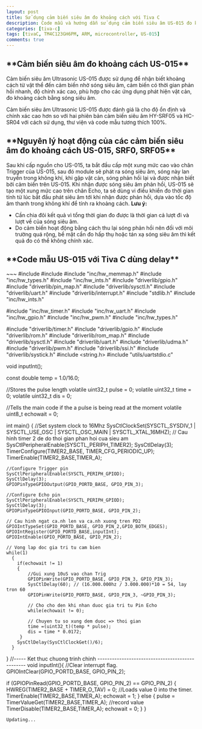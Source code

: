 ```yaml
---
layout: post
title: Sử dụng cảm biến siêu âm đo khoảng cách với Tiva C
description: Code mẫu và hướng dẫn sử dụng cảm biến siêu âm US-015 đo khoảng cách với Tiva C TM4C123GH6PM.
categories: [tiva-c]
tags: [tivaC, TM4C123GH6PM, ARM, microcontroller, US-015]
comments: true
---
```


<h2>**Cảm biến siêu âm đo khoảng cách US-015**</h2>

Cảm biến siêu âm Ultrasonic US-015 được sử dụng để nhận biết khoảng cách từ vật thể đến cảm biến nhờ sóng siêu âm, cảm biến có thời gian phản hồi nhanh, độ chính xác cao, phù hợp cho các ứng dụng phát hiện vật cản, đo khoảng cách bằng sóng siêu âm.

Cảm biến siêu âm Ultrasonic US-015 được đánh giá là cho độ ổn định và chính xác cao hơn so với hai phiên bản cảm biến siêu âm HY-SRF05 và HC-SR04 với cách sử dụng, thư viện và code mẫu tương thích 100%.

<h2>**Nguyên lý hoạt động của các cảm biến siêu âm đo khoảng cách US-015, SRF0, SRF05**</h2>

Sau khi cấp nguồn cho US-015, ta bắt đầu cấp một xung mức cao vào chân Trigger của US-015, sau đó module sẽ phát ra sóng siêu âm, sóng này lan truyền trong không khí, khi gặp vật cản, sóng phản hồi lại và được nhận biết bởi cảm biến trên US-015.
Khi nhận được sóng siêu âm phản hồi, US-015 sẽ tạo một xung mức cao trên chân Echo, ta sẽ dùng vi điều khiển đo thời gian tính từ lúc bắt đầu phát siêu âm tới khi nhận được phản hồi, dựa vào tốc độ âm thanh trong không khí để tính ra khoảng cách.
**Lưu ý:**
* Cần chia đôi kết quả vì tổng thời gian đo được là thời gian cả lượt đi và lượt về của sóng siêu âm.
* Do cảm biến hoạt động bằng cách thu lại sóng phản hồi nên đối với môi trường quá rộng, bề mặt cần đo hấp thụ hoặc tán xạ sóng siêu âm thì kết quả đo có thể không chính xác.

<h2>**Code mẫu US-015 với Tiva C dùng delay**</h2>
~~~
#include <stdint.h>
#include <stdbool.h>
#include "inc/hw_memmap.h"
#include "inc/hw_types.h"
#include "inc/hw_ints.h"
#include "driverlib/gpio.h"
#include "driverlib/pin_map.h"
#include "driverlib/sysctl.h"
#include "driverlib/uart.h"
#include "driverlib/interrupt.h"
#include "stdlib.h"
#include "inc/hw_ints.h"

#include "inc/hw_timer.h"
#include "inc/hw_uart.h"
#include "inc/hw_gpio.h"
#include "inc/hw_pwm.h"
#include "inc/hw_types.h"

#include "driverlib/timer.h"
#include "driverlib/gpio.h"
#include "driverlib/rom.h"
#include "driverlib/rom_map.h"
#include "driverlib/sysctl.h"
#include "driverlib/uart.h"
#include "driverlib/udma.h"
#include "driverlib/pwm.h"
#include "driverlib/ssi.h"
#include "driverlib/systick.h"
#include <string.h>
#include "utils/uartstdio.c"



void inputInt();

const double temp = 1.0/16.0;

//Stores the pulse length
volatile uint32_t pulse = 0;
volatile uint32_t time = 0;
volatile uint32_t dis = 0;

//Tells the main code if the a pulse is being read at the moment
volatile uint8_t echowait = 0;

int main()
{
    //Set system clock to 16Mhz
    SysCtlClockSet(SYSCTL_SYSDIV_1 | SYSCTL_USE_OSC |   SYSCTL_OSC_MAIN | SYSCTL_XTAL_16MHZ);
	// Cau hinh timer 2 de do thoi gian phan hoi cua sieu am
    SysCtlPeripheralEnable(SYSCTL_PERIPH_TIMER2);
    SysCtlDelay(3);
    TimerConfigure(TIMER2_BASE, TIMER_CFG_PERIODIC_UP);
    TimerEnable(TIMER2_BASE,TIMER_A);

    //Configure Trigger pin
    SysCtlPeripheralEnable(SYSCTL_PERIPH_GPIOD);
    SysCtlDelay(3);
    GPIOPinTypeGPIOOutput(GPIO_PORTD_BASE, GPIO_PIN_3);

    //Configure Echo pin
    SysCtlPeripheralEnable(SYSCTL_PERIPH_GPIOD);
    SysCtlDelay(3);
    GPIOPinTypeGPIOInput(GPIO_PORTD_BASE, GPIO_PIN_2);

    // Cau hinh ngat ca.nh len va ca.nh xuong tren PD2
    GPIOIntTypeSet(GPIO_PORTD_BASE, GPIO_PIN_2,GPIO_BOTH_EDGES);
    GPIOIntRegister(GPIO_PORTD_BASE,inputInt);
    GPIOIntEnable(GPIO_PORTD_BASE, GPIO_PIN_2);

    // Vong lap doc gia tri tu cam bien
    while(1)
      {
        if(echowait != 1)
        {
            //Gui xung 10uS vao chan Trig
            GPIOPinWrite(GPIO_PORTD_BASE, GPIO_PIN_3, GPIO_PIN_3);
            SysCtlDelay(60); // (16.000.000hz / 3.000.000)*10 = 54, lay tron 60
            GPIOPinWrite(GPIO_PORTD_BASE, GPIO_PIN_3, ~GPIO_PIN_3);

            // Cho cho den khi nhan duoc gia tri tu Pin Echo
            while(echowait != 0);

            // Chuyen tu so xung dem duoc => thoi gian
            time =(uint32_t)(temp * pulse);
            dis = time * 0.0172;
         }
        SysCtlDelay(SysCtlClockGet()/6);
      }
}
//----- Ket thuc chuong trinh chinh ------------------------------------------------
void inputInt(){
  //Clear interrupt flag.
  GPIOIntClear(GPIO_PORTD_BASE, GPIO_PIN_2);

  if (GPIOPinRead(GPIO_PORTD_BASE, GPIO_PIN_2) == GPIO_PIN_2)
  {
    HWREG(TIMER2_BASE + TIMER_O_TAV) = 0; //Loads value 0 into the timer.
    TimerEnable(TIMER2_BASE,TIMER_A);
    echowait = 1;
  }
  else
  {
    pulse = TimerValueGet(TIMER2_BASE,TIMER_A); //record value
    TimerDisable(TIMER2_BASE,TIMER_A);
    echowait = 0;
  }
}
~~~
Updating...